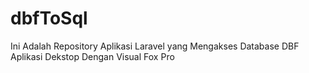 # dbfToSql
Ini Adalah Repository Aplikasi Laravel yang Mengakses Database DBF Aplikasi Dekstop Dengan Visual Fox Pro

